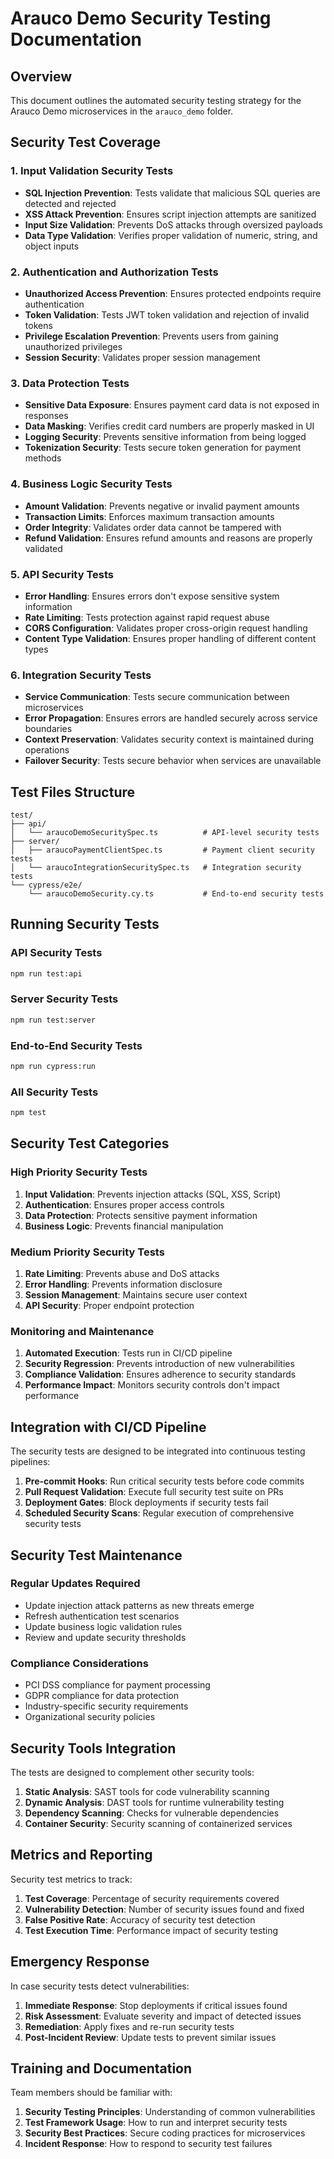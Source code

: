# Arauco Demo Security Testing Documentation

## Overview
This document outlines the automated security testing strategy for the Arauco Demo microservices in the `arauco_demo` folder.

## Security Test Coverage

### 1. Input Validation Security Tests
- **SQL Injection Prevention**: Tests validate that malicious SQL queries are detected and rejected
- **XSS Attack Prevention**: Ensures script injection attempts are sanitized
- **Input Size Validation**: Prevents DoS attacks through oversized payloads
- **Data Type Validation**: Verifies proper validation of numeric, string, and object inputs

### 2. Authentication and Authorization Tests
- **Unauthorized Access Prevention**: Ensures protected endpoints require authentication
- **Token Validation**: Tests JWT token validation and rejection of invalid tokens
- **Privilege Escalation Prevention**: Prevents users from gaining unauthorized privileges
- **Session Security**: Validates proper session management

### 3. Data Protection Tests
- **Sensitive Data Exposure**: Ensures payment card data is not exposed in responses
- **Data Masking**: Verifies credit card numbers are properly masked in UI
- **Logging Security**: Prevents sensitive information from being logged
- **Tokenization Security**: Tests secure token generation for payment methods

### 4. Business Logic Security Tests
- **Amount Validation**: Prevents negative or invalid payment amounts
- **Transaction Limits**: Enforces maximum transaction amounts
- **Order Integrity**: Validates order data cannot be tampered with
- **Refund Validation**: Ensures refund amounts and reasons are properly validated

### 5. API Security Tests
- **Error Handling**: Ensures errors don't expose sensitive system information
- **Rate Limiting**: Tests protection against rapid request abuse
- **CORS Configuration**: Validates proper cross-origin request handling
- **Content Type Validation**: Ensures proper handling of different content types

### 6. Integration Security Tests
- **Service Communication**: Tests secure communication between microservices
- **Error Propagation**: Ensures errors are handled securely across service boundaries
- **Context Preservation**: Validates security context is maintained during operations
- **Failover Security**: Tests secure behavior when services are unavailable

## Test Files Structure

```
test/
├── api/
│   └── araucoDemoSecuritySpec.ts          # API-level security tests
├── server/
│   ├── araucoPaymentClientSpec.ts         # Payment client security tests
│   └── araucoIntegrationSecuritySpec.ts   # Integration security tests
└── cypress/e2e/
    └── araucoDemoSecurity.cy.ts           # End-to-end security tests
```

## Running Security Tests

### API Security Tests
```bash
npm run test:api
```

### Server Security Tests
```bash
npm run test:server
```

### End-to-End Security Tests
```bash
npm run cypress:run
```

### All Security Tests
```bash
npm test
```

## Security Test Categories

### High Priority Security Tests
1. **Input Validation**: Prevents injection attacks (SQL, XSS, Script)
2. **Authentication**: Ensures proper access controls
3. **Data Protection**: Protects sensitive payment information
4. **Business Logic**: Prevents financial manipulation

### Medium Priority Security Tests
1. **Rate Limiting**: Prevents abuse and DoS attacks
2. **Error Handling**: Prevents information disclosure
3. **Session Management**: Maintains secure user context
4. **API Security**: Proper endpoint protection

### Monitoring and Maintenance
1. **Automated Execution**: Tests run in CI/CD pipeline
2. **Security Regression**: Prevents introduction of new vulnerabilities
3. **Compliance Validation**: Ensures adherence to security standards
4. **Performance Impact**: Monitors security controls don't impact performance

## Integration with CI/CD Pipeline

The security tests are designed to be integrated into continuous testing pipelines:

1. **Pre-commit Hooks**: Run critical security tests before code commits
2. **Pull Request Validation**: Execute full security test suite on PRs
3. **Deployment Gates**: Block deployments if security tests fail
4. **Scheduled Security Scans**: Regular execution of comprehensive security tests

## Security Test Maintenance

### Regular Updates Required
- Update injection attack patterns as new threats emerge
- Refresh authentication test scenarios
- Update business logic validation rules
- Review and update security thresholds

### Compliance Considerations
- PCI DSS compliance for payment processing
- GDPR compliance for data protection
- Industry-specific security requirements
- Organizational security policies

## Security Tools Integration

The tests are designed to complement other security tools:

1. **Static Analysis**: SAST tools for code vulnerability scanning
2. **Dynamic Analysis**: DAST tools for runtime vulnerability testing
3. **Dependency Scanning**: Checks for vulnerable dependencies
4. **Container Security**: Security scanning of containerized services

## Metrics and Reporting

Security test metrics to track:

1. **Test Coverage**: Percentage of security requirements covered
2. **Vulnerability Detection**: Number of security issues found and fixed
3. **False Positive Rate**: Accuracy of security test detection
4. **Test Execution Time**: Performance impact of security testing

## Emergency Response

In case security tests detect vulnerabilities:

1. **Immediate Response**: Stop deployments if critical issues found
2. **Risk Assessment**: Evaluate severity and impact of detected issues
3. **Remediation**: Apply fixes and re-run security tests
4. **Post-Incident Review**: Update tests to prevent similar issues

## Training and Documentation

Team members should be familiar with:

1. **Security Testing Principles**: Understanding of common vulnerabilities
2. **Test Framework Usage**: How to run and interpret security tests
3. **Security Best Practices**: Secure coding practices for microservices
4. **Incident Response**: How to respond to security test failures